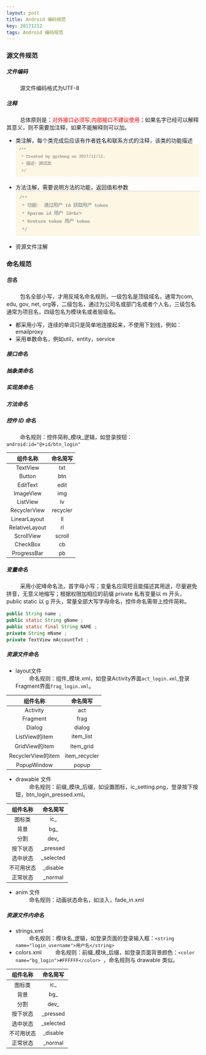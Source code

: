 ```yaml
---
layout: post
title: Android 编码规范
key: 20171212
tags: Android 编码规范
---
```


### <i class="fa fa-rebel fa-1x" aria-hidden="true"></i> 源文件规范
##### <i class="fa fa-star" aria-hidden="true"></i> 文件编码
&nbsp;&nbsp;&nbsp;&nbsp;&nbsp;&nbsp;&nbsp;&nbsp;
源文件编码格式为UTF-8
##### <i class="fa fa-star" aria-hidden="true"></i> 注释
&nbsp;&nbsp;&nbsp;&nbsp;&nbsp;&nbsp;&nbsp;&nbsp;
总体原则是：<font color="red">对外接口必须写,内部接口不建议使用；</font>如果名字已经可以解释其意义，则不需要加注释，如果不能解释则可以加。

+ 类注解，每个类完成后应该有作者姓名和联系方式的注释，该类的功能描述
![](/assets/androidcodestyle/1.png)

+ 方法注解，需要说明方法的功能，返回值和参数
![](/assets/androidcodestyle/2.png)

+ 资源文件注解

### <i class="fa fa-rebel fa-1x" aria-hidden="true"></i> 命名规范
##### <i class="fa fa-star" aria-hidden="true"></i> 包名
&nbsp;&nbsp;&nbsp;&nbsp;&nbsp;&nbsp;&nbsp;&nbsp;
包名全部小写，才用反域名命名规则，一级包名是顶级域名，通常为com, edu, gov, net, org等，二级包名，通过为公司名或部门名或者个人名，三级包名通常为项目名，四级包名为模块名或者层级名。

+ 都采用小写，连续的单词只是简单地连接起来，不使用下划线，例如：emailproxy
+ 采用单数命名，例如util，entity，service

##### <i class="fa fa-star" aria-hidden="true"></i> 接口命名
##### <i class="fa fa-star" aria-hidden="true"></i> 抽象类命名
##### <i class="fa fa-star" aria-hidden="true"></i> 实现类命名
##### <i class="fa fa-star" aria-hidden="true"></i> 方法命名
##### <i class="fa fa-star" aria-hidden="true"></i> 控件 ID 命名
&nbsp;&nbsp;&nbsp;&nbsp;&nbsp;&nbsp;&nbsp;&nbsp;
命名规则：控件简称_模块_逻辑，如登录按钮：`android:id="@+id/btn_login"`

组件名称|命名简写
:---:|:---:
TextView|txt
Button|btn
EditText|edit
ImageView|img
ListView|lv
RecyclerView|recycler
LinearLayout|ll
RelativeLayout|rl
ScrollView|scroll
CheckBox|cb
ProgressBar|pb

##### <i class="fa fa-star" aria-hidden="true"></i> 变量命名
&nbsp;&nbsp;&nbsp;&nbsp;&nbsp;&nbsp;&nbsp;&nbsp;
采用小驼峰命名法，首字母小写；变量名应简短且能描述其用途，尽量避免拼音，无意义地缩写；根据权限加相应的前缀 private 私有变量以 m 开头，public static 以 g 开头，常量全部大写字母命名，控件命名需带上控件简称。

```java
public String name ;
public static String gName ;
public static final String NAME ;
private String mName ;
private TextView mAccountTxt ;
```
##### <i class="fa fa-star" aria-hidden="true"></i> 资源文件命名

+ layout文件<br>
&nbsp;&nbsp;&nbsp;&nbsp;&nbsp;&nbsp;&nbsp;&nbsp;
命名规则：组件_模块.xml，如登录Activity界面`act_login.xml`,登录Fragment界面`frag_login.xml`。

组件名称|命名简写
:---:|:---:
Activity|act
Fragment|frag
Dialog|dialog
ListView的item|item_list
GridView的item|item_grid
RecyclerView的item|item_recycler
PopupWindow|popup

+ drawable 文件<br>
&nbsp;&nbsp;&nbsp;&nbsp;&nbsp;&nbsp;&nbsp;&nbsp;
命名规则：前缀_模块_后缀，如设置图标，ic_setting.png，登录按下按钮，btn_login_pressed.xml。

组件名称|命名简写
:---:|:---:
图标类|ic_
背景|bg_
分割|dev_
按下状态|_pressed
选中状态|_selected
不可用状态|_disable
正常状态|_normal

+ anim 文件<br>
&nbsp;&nbsp;&nbsp;&nbsp;&nbsp;&nbsp;&nbsp;&nbsp;
命名规则：动画状态命名，如淡入，fade_in.xml

##### <i class="fa fa-star" aria-hidden="true"></i> 资源文件内命名

+ strings.xml<br>
&nbsp;&nbsp;&nbsp;&nbsp;&nbsp;&nbsp;&nbsp;&nbsp;
命名规则：模块名_逻辑，如登录页面的登录输入框：`<string name="login_username">用户名</string> `
+ colors.xml&nbsp;&nbsp;&nbsp;&nbsp;&nbsp;&nbsp;&nbsp;&nbsp;
命名规则：前缀_模块_后缀，如登录页面背景颜色：`<color name="bg_login">#FFFFFF</color> `，命名规则与 drawable 类似。

组件名称|命名简写
:---:|:---:
图标类|ic_
背景|bg_
分割|dev_
按下状态|_pressed
选中状态|_selected
不可用状态|_disable
正常状态|_normal